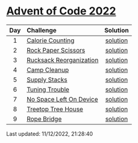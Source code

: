 [Advent of Code 2022](https://adventofcode.com/2022)
==========

| Day | Challenge | Solution |
|:---:|:---|:---:|
| 1 | [Calorie Counting](https://adventofcode.com/2022/day/1) | [solution](./day01/day01.rs) |
| 2 | [Rock Paper Scissors](https://adventofcode.com/2022/day/2) | [solution](./day02/day02.rs) |
| 3 | [Rucksack Reorganization](https://adventofcode.com/2022/day/3) | [solution](./day03/day03.rs) |
| 4 | [Camp Cleanup](https://adventofcode.com/2022/day/4) | [solution](./day04/day04.rs) |
| 5 | [Supply Stacks](https://adventofcode.com/2022/day/5) | [solution](./day05/day05.rs) |
| 6 | [Tuning Trouble](https://adventofcode.com/2022/day/6) | [solution](./day06/day06.rs) |
| 7 | [No Space Left On Device](https://adventofcode.com/2022/day/7) | [solution](./day07/day07.rs) |
| 8 | [Treetop Tree House](https://adventofcode.com/2022/day/8) | [solution](./day08/day08.rs) |
| 9 | [Rope Bridge](https://adventofcode.com/2022/day/9) | [solution](./day09/day09.rs) |

Last updated: 11/12/2022, 21:28:40
